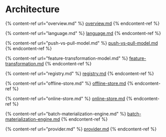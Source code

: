 # Architecture

{% content-ref url="overview.md" %}
[overview.md](overview.md)
{% endcontent-ref %}

{% content-ref url="language.md" %}
[language.md](language.md)
{% endcontent-ref %}

{% content-ref url="push-vs-pull-model.md" %}
[push-vs-pull-model.md](push-vs-pull-model.md)
{% endcontent-ref %}

{% content-ref url="feature-transformation-model.md" %}
[feature-transformation.md](feature-transformation.md)
{% endcontent-ref %}

{% content-ref url="registry.md" %}
[registry.md](registry.md)
{% endcontent-ref %}

{% content-ref url="offline-store.md" %}
[offline-store.md](offline-store.md)
{% endcontent-ref %}

{% content-ref url="online-store.md" %}
[online-store.md](online-store.md)
{% endcontent-ref %}

{% content-ref url="batch-materialization-engine.md" %}
[batch-materialization-engine.md](batch-materialization-engine.md)
{% endcontent-ref %}

{% content-ref url="provider.md" %}
[provider.md](provider.md)
{% endcontent-ref %}

